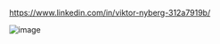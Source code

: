 https://www.linkedin.com/in/viktor-nyberg-312a7919b/

![image](https://github.com/user-attachments/assets/da1165bc-c64c-45da-a0e5-b9fb236916ff)
